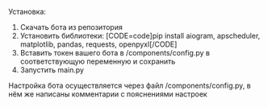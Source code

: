 Установка:

1. Скачать бота из репозитория
2. Установить библиотеки:
[CODE=code]pip install aiogram, apscheduler, matplotlib, pandas, requests, openpyxl[/CODE]
3. Вставить токен вашего бота в /components/config.py в соответствующую переменную и сохранить
4. Запустить main.py


Настройка бота осуществляется через файл /components/config.py, в нём же написаны комментарии с пояснениями настроек
